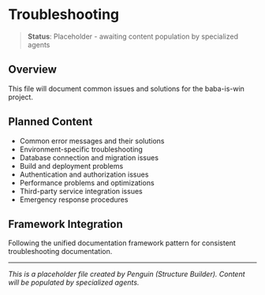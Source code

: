 # Troubleshooting

> **Status**: Placeholder - awaiting content population by specialized agents

## Overview
This file will document common issues and solutions for the baba-is-win project.

## Planned Content
- Common error messages and their solutions
- Environment-specific troubleshooting
- Database connection and migration issues
- Build and deployment problems
- Authentication and authorization issues
- Performance problems and optimizations
- Third-party service integration issues
- Emergency response procedures

## Framework Integration
Following the unified documentation framework pattern for consistent troubleshooting documentation.

---
*This is a placeholder file created by Penguin (Structure Builder). Content will be populated by specialized agents.*